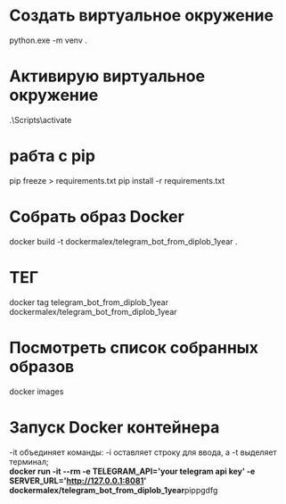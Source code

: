 # Создать виртуальное окружение
python.exe -m venv .

# Активирую виртуальное окружение
.\Scripts\activate

# рабта с pip
pip freeze > requirements.txt
pip install -r requirements.txt

# Собрать образ Docker
docker build -t dockermalex/telegram_bot_from_diplob_1year .
# ТЕГ
docker tag telegram_bot_from_diplob_1year dockermalex/telegram_bot_from_diplob_1year

# Посмотреть список собранных образов
docker images

# Запуск Docker контейнера
-it объединяет команды: -i оставляет строку для ввода, а -t выделяет терминал; <br>
**docker run -it --rm -e TELEGRAM_API='your telegram api key' -e SERVER_URL='http://127.0.0.1:8081' dockermalex/telegram_bot_from_diplob_1year**pippgdfg
